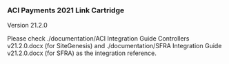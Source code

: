 ### ACI Payments 2021 Link Cartridge

Version 21.2.0

Please check ./documentation/ACI Integration Guide Controllers v21.2.0.docx (for SiteGenesis) and ./documentation/SFRA Integration Guide v21.2.0.docx (for SFRA) as the integration reference.
